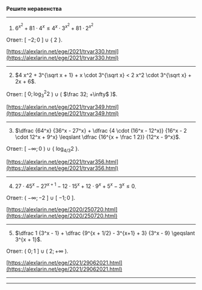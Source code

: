 **Решите неравенства**

--- ---

1) $6^{x^2} + 81 \cdot 4^x \leqslant 4^x \cdot 3^{x^2} + 81 \cdot 2^{x^2}$

Ответ: [ $-2; 0$ ] $\cup$ { $2$ }.

[https://alexlarin.net/ege/2021/trvar330.html](https://alexlarin.net/ege/2021/trvar330.html)

--- ---

2) $4 x^2 + 3^{\sqrt x + 1} + x \cdot 3^{\sqrt x} < 2 x^2 \cdot 3^{\sqrt x} + 2x + 6$.

Ответ: [ $0; \log^2_3 2$ ) $\cup$ ( $\frac 32; +\infty$ )$.

[https://alexlarin.net/ege/2021/trvar349.html](https://alexlarin.net/ege/2021/trvar349.html)

--- ---

3) $\dfrac {64^x} {36^x - 27^x} + \dfrac {4 \cdot (16^x - 12^x)} {16^x - 2 \cdot 12^x + 9^x} \leqslant \dfrac {16^{x + \frac 1 2}} {12^x - 9^x}$.

Ответ: [ $-\infty; 0$ ) $\cup$ { $\log_{4/3} 2$ }.

[https://alexlarin.net/ege/2021/trvar356.html](https://alexlarin.net/ege/2021/trvar356.html)

--- ---

4) $27 \cdot 45^x - 27^{x+1} - 12 \cdot 15^x + 12 \cdot 9^x + 5^x - 3^x \leqslant 0$.

Ответ: ( $-\infty; -2$ ] $\cup$ [ $-1; 0$ ].

[https://alexlarin.net/ege/2020/250720.html](https://alexlarin.net/ege/2020/250720.html)

--- ---

5) $\dfrac 1 {3^x - 1} + \dfrac {9^{x + 1/2} - 3^{x+1} + 3} {3^x - 9} \geqslant 3^{x + 1}$.

Ответ: ( $0; 1$ ] $\cup$ ( $2; +\infty$ ).

[https://alexlarin.net/ege/2021/29062021.html](https://alexlarin.net/ege/2021/29062021.html)

--- ---
--- ---
